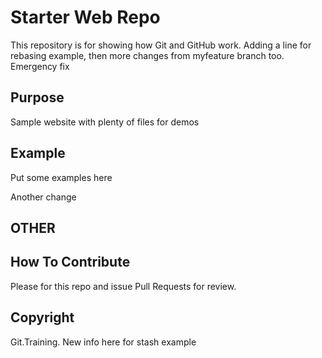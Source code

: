# Starter Web Repo

This repository is for showing how Git and GitHub work.
Adding a line for rebasing example, then more changes from myfeature
branch too. Emergency fix

## Purpose

Sample website with plenty of files for demos

## Example

Put some examples here

Another change

## OTHER

## How To Contribute

Please for this repo and issue Pull Requests for review.

## Copyright

Git.Training. New info here for stash example